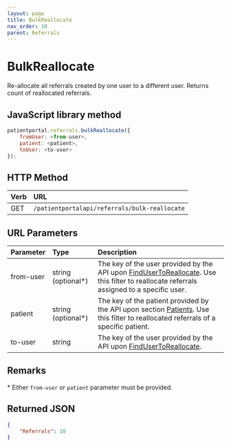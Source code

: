 ```yaml
---
layout: page
title: BulkReallocate
nav_order: 10
parent: Referrals
---
```


# BulkReallocate

Re-allocate all referrals created by one user to a different user. Returns count of reallocated referrals.

## JavaScript library method

```javascript
patientportal.referrals.bulkReallocate({
    fromUser: <from-user>,
    patient: <patient>,
    toUser: <to-user>
});
```

## HTTP Method

| Verb | URL                                               |
|:-----|:--------------------------------------------------|
| GET | `/patientportalapi/referrals/bulk-reallocate` |

## URL Parameters

| Parameter | Type   | Description                                                 |
|:----------|:-------|:------------------------------------------------------------|
| from-user | string (optional\*) | The key of the user provided by the API upon [FindUserToReallocate](../referrals/findusertoreallocate). Use this filter to reallocate referrals assigned to a specific user. |
| patient | string (optional\*) | The key of the patient provided by the API upon section [Patients](../patients/patients). Use this filter to reallocated referrals of a specific patient. |
| to-user | string | The key of the user provided by the API upon [FindUserToReallocate](../referrals/findusertoreallocate). |

## Remarks

\* Either `from-user` or `patient` parameter must be provided.

## Returned JSON

```json
{
    "Referrals": 18
}
```
